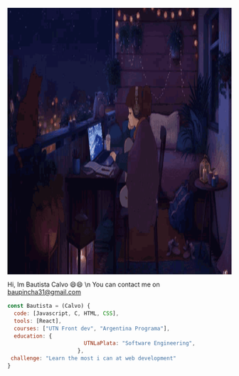 <p><img align="center" alt="gif" src="https://github.com/bautista-calvo/bautista-calvo/blob/main/gifparagithub.gif" width="1000" height="600" /></p>

Hi, Im Bautista Calvo 😄😄 \n
You can contact me on baupincha31@gmail.com
```javascript
const Bautista = (Calvo) {
  code: [Javascript, C, HTML, CSS],
  tools: [React],
  courses: ["UTN Front dev", "Argentina Programa"],
  education: {
                        UTNLaPlata: "Software Engineering",
                      },
 challenge: "Learn the most i can at web development"
}
```
